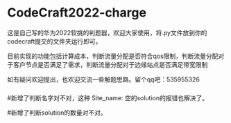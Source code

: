 # CodeCraft2022-charge
这是自己写的华为2022软挑的判题器，欢迎大家使用，将.py文件放到你的codecraft提交的文件夹运行即可。

目前实现的功能包括计算成本，判断流量分配是否符合qos限制，判断流量分配对于客户节点是否满足了需求，判断流量分配对于边缘站点是否满足带宽限制

如有疑问欢迎提出，也欢迎交流一些解题思路。留个qq吧：535955326

#####

#新增了判断名字对不对，这种
Site_name:
空的solution的报错也解决了。

#新增了判断solution的数量对不对。
